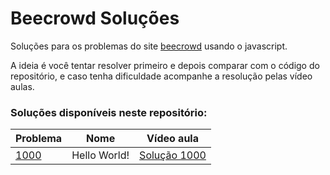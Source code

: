 # Beecrowd Soluções

Soluções para os problemas do site [beecrowd](https://www.beecrowd.com.br/) usando o javascript.

A ideia é você tentar resolver primeiro e depois comparar com o código do repositório, e caso tenha dificuldade acompanhe a resolução pelas vídeo aulas.


### Soluções disponíveis neste repositório:

| Problema  |  Nome  |  Vídeo aula |
| --------- | ------ | --------- |
|  [1000](./problems/1000.js) | Hello World! | [Solução 1000](https://www.youtube.com/fernandoleonid/) |
